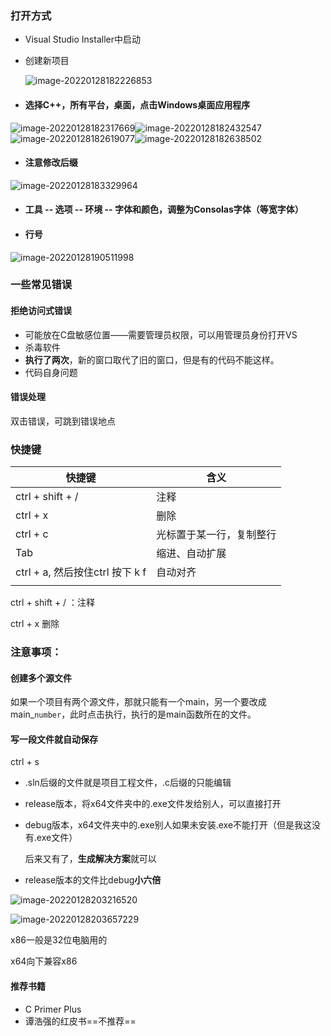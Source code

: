 ### 打开方式

* Visual Studio Installer中启动

* 创建新项目

  ![image-20220128182226853](https://gitee.com/starriverflow/cloud-pictures/raw/master/img/image-20220128182226853.png)

* #### 选择C++，所有平台，桌面，点击Windows桌面应用程序

![image-20220128182317669](https://gitee.com/starriverflow/cloud-pictures/raw/master/img/image-20220128182317669.png)![image-20220128182432547](https://gitee.com/starriverflow/cloud-pictures/raw/master/img/image-20220128182432547.png)![image-20220128182619077](https://gitee.com/starriverflow/cloud-pictures/raw/master/img/image-20220128182619077.png)![image-20220128182638502](https://gitee.com/starriverflow/cloud-pictures/raw/master/img/image-20220128182638502.png)



* #### 注意修改后缀

![image-20220128183329964](https://gitee.com/starriverflow/cloud-pictures/raw/master/img/image-20220128183329964.png)



* #### 工具 -- 选项 -- 环境 -- 字体和颜色，调整为Consolas字体（等宽字体）

* #### 行号

![image-20220128190511998](https://gitee.com/starriverflow/cloud-pictures/raw/master/img/image-20220128190511998.png)

### 一些常见错误

#### 拒绝访问式错误

* 可能放在C盘敏感位置——需要管理员权限，可以用管理员身份打开VS
* 杀毒软件
* **执行了两次**，新的窗口取代了旧的窗口，但是有的代码不能这样。
* 代码自身问题

#### 错误处理

双击错误，可跳到错误地点

### 快捷键

| 快捷键                          | 含义                     |
| ------------------------------- | ------------------------ |
| ctrl + shift + /                | 注释                     |
| ctrl + x                        | 删除                     |
| ctrl + c                        | 光标置于某一行，复制整行 |
| Tab                             | 缩进、自动扩展           |
| ctrl + a, 然后按住ctrl 按下 k f | 自动对齐                 |
|                                 |                          |

ctrl + shift + / ：注释

ctrl + x 删除

### 注意事项：

#### 创建多个源文件

如果一个项目有两个源文件，那就只能有一个main，另一个要改成main_`number`，此时点击执行，执行的是main函数所在的文件。

#### 写一段文件就自动保存

ctrl + s



* .sln后缀的文件就是项目工程文件，.c后缀的只能编辑

* release版本，将x64文件夹中的.exe文件发给别人，可以直接打开

* debug版本，x64文件夹中的.exe别人如果未安装.exe不能打开（但是我这没有.exe文件）

  后来又有了，**生成解决方案**就可以

* release版本的文件比debug**小六倍**

![image-20220128203216520](https://gitee.com/starriverflow/cloud-pictures/raw/master/img/image-20220128203216520.png)

![image-20220128203657229](https://gitee.com/starriverflow/cloud-pictures/raw/master/img/image-20220128203657229.png)



x86一般是32位电脑用的

x64向下兼容x86



#### 推荐书籍

* C Primer Plus
* 谭浩强的红皮书==不推荐==

